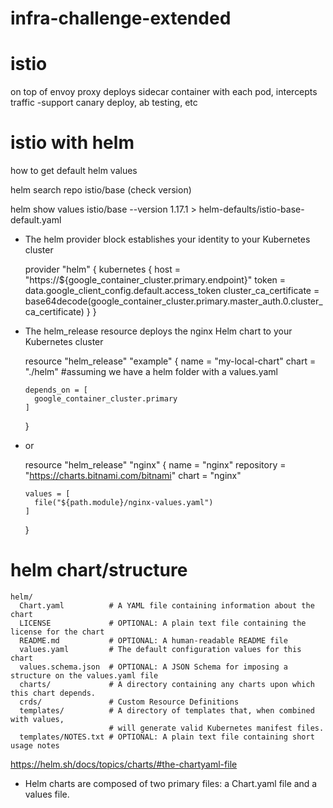 # infra-challenge-extended

# istio
on top of envoy proxy
deploys sidecar container with each pod, intercepts traffic
-support canary deploy, ab testing, etc

# istio with helm
how to get default helm values 

helm search repo istio/base (check version)

helm show values istio/base --version 1.17.1 > helm-defaults/istio-base-default.yaml

- The helm provider block establishes your identity to your Kubernetes cluster

    provider "helm" {
      kubernetes {
        host                   = "https://${google_container_cluster.primary.endpoint}"
        token                  = data.google_client_config.default.access_token
        cluster_ca_certificate = base64decode(google_container_cluster.primary.master_auth.0.cluster_ca_certificate)
      }
    }

- The helm_release resource deploys the nginx Helm chart to your Kubernetes cluster

    resource "helm_release" "example" {
      name  = "my-local-chart"
      chart = "./helm" #assuming we have a helm folder with a values.yaml
    
      depends_on = [
        google_container_cluster.primary
      ]
    }

- or 

    resource "helm_release" "nginx" {
      name       = "nginx"
      repository = "https://charts.bitnami.com/bitnami"
      chart      = "nginx"
    
      values = [
        file("${path.module}/nginx-values.yaml")
      ]
    }

# helm chart/structure

    helm/
      Chart.yaml          # A YAML file containing information about the chart
      LICENSE             # OPTIONAL: A plain text file containing the license for the chart
      README.md           # OPTIONAL: A human-readable README file
      values.yaml         # The default configuration values for this chart
      values.schema.json  # OPTIONAL: A JSON Schema for imposing a structure on the values.yaml file
      charts/             # A directory containing any charts upon which this chart depends.
      crds/               # Custom Resource Definitions
      templates/          # A directory of templates that, when combined with values,
                          # will generate valid Kubernetes manifest files.
      templates/NOTES.txt # OPTIONAL: A plain text file containing short usage notes

https://helm.sh/docs/topics/charts/#the-chartyaml-file


- Helm charts are composed of two primary files: a Chart.yaml file and a values file.


